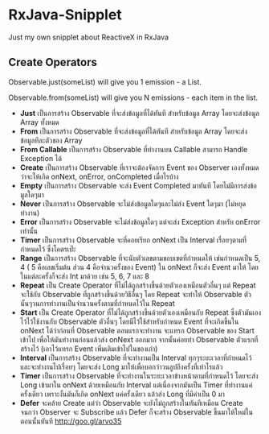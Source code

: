 # RxJava-Snipplet
Just my own snipplet about ReactiveX in RxJava


## Create Operators
Observable.just(someList) will give you 1 emission - a List.

Observable.from(someList) will give you N emissions - each item in the list.

* **Just** เป็นการสร้าง Observable ที่จะส่งข้อมูลที่ได้ทันที สำหรับข้อมูล Array โดยจะส่งข้อมูล Array ทั้งหมด
* **From** เป็นการสร้าง Observable ที่จะส่งข้อมูลที่ได้ทันที สำหรับข้อมูล Array โดยจะส่งข้อมูลทีละตัวของ Array
* **From Callable** เป็นการสร้าง Observable ที่ทำงานบน Callable สามารถ Handle Exception ได้
* **Create** เป็นการสร้าง Observable ที่เราจะต้องจัดการ Event ของ Observer เองทั้งหมด ว่าจะให้เกิด onNext, onError, onCompleted เมื่อไรบ้าง
* **Empty** เป็นการสร้าง Observable จะส่ง Event Completed มาทันที โดยไม่มีการส่งข้อมูลใดๆมา
* **Never** เป็นการสร้าง Observable จะไม่ส่งข้อมูลใดๆและไม่ส่ง Event ใดๆมา (ไม่หยุดทำงาน)
* **Error** เป็นการสร้าง Observable จะไม่ส่งข้อมูลใดๆ แต่จะส่ง Exception สำหรับ onError เท่านั้น
* **Timer** เป็นการสร้าง Observable  จะที่คอยเรียก onNext เป็น Interval เรื่อยๆตามที่กำหนดไว้ ซึ่งโคตรเป๊ะ
* **Range** เป็นการสร้าง Observable ที่จะนับตัวเลขตามขอบเขตที่กำหนดให้ เช่นกำหนดเป็น 5, 4 ( 5 คือเลขเริ่มต้น ส่วน 4 คือจำนวครั้งของ Event) ใน onNext ก็จะส่ง Event มาให้ โดยในแต่ละครั้งก็จะส่ง Int มาด้วย เช่น 5, 6, 7 และ 8
* **Repeat** เป็น Create Operator ที่ไม่ได้ถูกสร้างขึ้นด้วยตัวเองเหมือนตัวอื่นๆ แต่ Repeat จะใช้กับ Observable ที่ถูกสร้างขึ้นด้วยวิธีอื่นๆ โดย Repeat จะทำให้ Observable ตัวนั้นๆวนการทำงานเป็นจำนวนครั้งตามที่กำหนดไว้ใน Repeat
* **Start** เป็น Create Operator ที่ไม่ได้ถูกสร้างขึ้นด้วยตัวเองเหมือนกับ Repeat ซึ่งตัวมันเองไว้ไว้ใช้งานกับ Observable ตัวอื่นๆ โดยมีไว้ใช้สำหรับกำหนด Event ที่จะเกิดขึ้นใน onNext ได้ว่าก่อนที่ Observable ตอนแรกจะทำงาน จะแทรก Observable ของ Start เข้าไป เพื่อให้มันทำงานก่อนแล้วส่ง onNext ออกมาก จากนั้นค่อยทำ Observable ตัวแรกที่สร้างไว้ (เอาไว้แทรก Event เพิ่มเติมเข้าไปในของเก่า)
* **Interval** เป็นการสร้าง Observable ที่จะทำงานเป็น Interval ทุกๆระยะเวลาที่กำหนดไว้ และจะทำงานไปเรื่อยๆ โดยจะส่ง Long มาให้เพื่อบอกว่าวนลูปถึงครั้งที่เท่าไรแล้ว
* **Timer** เป็นการสร้าง Observable ที่จะทำงานในระยะเวลาข้างหน้าตามที่กำหนดไว้ โดยจะส่ง Long เข้ามาใน onNext ด้วยเหมือนกับ Interval แต่เนื่องจากมันเป็น Timer ที่ทำงานแค่ครั้งเดียว เพราะงั้นมันก็เกิด onNext แค่ครั้งเดียว แล้วส่ง Long ที่มีค่าเป็น 0 มา
* **Defer** จะคล้าย Create แต่ว่า Observable จะยังไม่ถูกสร้างในทันทีเหมือน Create จนกว่า Observer จะ Subscribe แล้ว Defer ก็จะสร้าง Observable ขึ้นมาให้ใหม่ในตอนนั้นทันที http://goo.gl/arvo35



